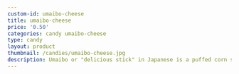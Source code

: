 ```yaml
---
custom-id: umaibo-cheese
title: umaibo-cheese
price: '0.50'
categories: candy umaibo-cheese
type: candy
layout: product
thumbnail: /candies/umaibo-cheese.jpg
description: Umaibo or "delicious stick" in Japanese is a puffed corn snack available in many flavors. Inexpensive and tasty, Umaibo is a great everyday go-to snack. Very cheesy!
---
```

